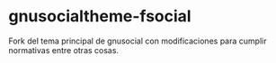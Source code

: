 # gnusocialtheme-fsocial

Fork del tema principal de gnusocial con modificaciones para cumplir normativas entre otras cosas.